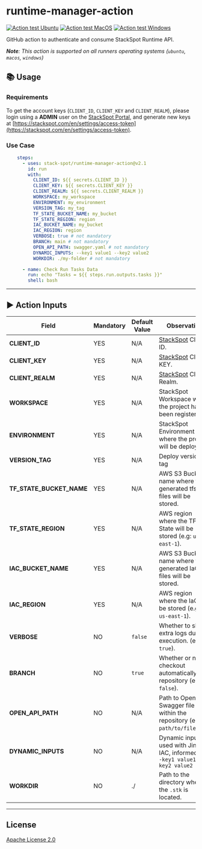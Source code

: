 # runtime-manager-action

[![Action test Ubuntu](https://github.com/stack-spot/runtime-manager-action/actions/workflows/action-test-ubuntu.yaml/badge.svg)](https://github.com/stack-spot/runtime-manager-action/actions/workflows/action-test-ubuntu.yaml) [![Action test MacOS](https://github.com/stack-spot/runtime-manager-action/actions/workflows/action-test-macos.yaml/badge.svg)](https://github.com/stack-spot/runtime-manager-action/actions/workflows/action-test-macos.yaml) [![Action test Windows](https://github.com/stack-spot/runtime-manager-action/actions/workflows/action-test-windows.yaml/badge.svg)](https://github.com/stack-spot/runtime-manager-action/actions/workflows/action-test-windows.yaml)

GitHub action to authenticate and consume StackSpot Runtime API.

_**Note**: This action is supported on all runners operating systems (`ubuntu`, `macos`, `windows`)_

## 📚 Usage

### Requirements

To get the account keys (`CLIENT_ID`, `CLIENT_KEY` and `CLIENT_REALM`), please login using a **ADMIN** user on the [StackSpot Portal](https://stackspot.com), and generate new keys at [https://stackspot.com/en/settings/access-token](https://stackspot.com/en/settings/access-token).

### Use Case

```yaml
    steps:
      - uses: stack-spot/runtime-manager-action@v2.1
        id: run
        with:
          CLIENT_ID: ${{ secrets.CLIENT_ID }}
          CLIENT_KEY: ${{ secrets.CLIENT_KEY }}
          CLIENT_REALM: ${{ secrets.CLIENT_REALM }}
          WORKSPACE: my_workspace
          ENVIRONMENT: my_environment
          VERSION_TAG: my_tag
          TF_STATE_BUCKET_NAME: my_bucket
          TF_STATE_REGION: region
          IAC_BUCKET_NAME: my_bucket
          IAC_REGION: region
          VERBOSE: true # not mandatory
          BRANCH: main # not mandatory
          OPEN_API_PATH: swagger.yaml # not mandatory
          DYNAMIC_INPUTS: --key1 value1 --key2 value2
          WORKDIR: ./my-folder # not mandatory

      - name: Check Run Tasks Data
        run: echo "Tasks = ${{ steps.run.outputs.tasks }}"
        shell: bash
```

* * *

## ▶️ Action Inputs

Field | Mandatory | Default Value | Observation
------------ | ------------  | ------------- | -------------
**CLIENT_ID** | YES | N/A | [StackSpot](https://stackspot.com/en/settings/access-token) Client ID.
**CLIENT_KEY** | YES | N/A |[StackSpot](https://stackspot.com/en/settings/access-token) Client KEY.
**CLIENT_REALM** | YES | N/A |[StackSpot](https://stackspot.com/en/settings/access-token) Client Realm.
**WORKSPACE** | YES | N/A | StackSpot Workspace where the project has been registered.
**ENVIRONMENT** | YES | N/A | StackSpot Environment where the project will be deployed.
**VERSION_TAG** | YES | N/A | Deploy version tag
**TF_STATE_BUCKET_NAME** | YES | N/A | AWS S3 Bucket name where the generated tfstate files will be stored.
**TF_STATE_REGION** | YES | N/A | AWS region where the TF State will be stored (e.g: `us-east-1`).
**IAC_BUCKET_NAME** | YES | N/A | AWS S3 Bucket name where the generated IaC files will be stored.
**IAC_REGION** | YES | N/A | AWS region where the IaC will be stored (e.g: `us-east-1`).
**VERBOSE** | NO | `false` | Whether to show extra logs during execution. (e.g: `true`).
**BRANCH** | NO | `true` | Whether or not to checkout automatically on repository (e.g: `false`).
**OPEN_API_PATH** | NO | N/A | Path to OpenAI / Swagger file within the repository (e.g: `path/to/file.yml`)
**DYNAMIC_INPUTS** | NO | N/A | Dynamic inputs used with Jinja on IAC, informed as `--key1 value1 --key2 value2`
**WORKDIR** | NO | ./ | Path to the directory where the `.stk` is located.

* * *

## License

[Apache License 2.0](https://github.com/stack-spot/runtime-manager-action/blob/main/LICENSE)
